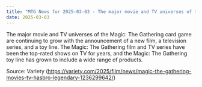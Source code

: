 ```yaml
---
title: "MTG News for 2025-03-03 - The major movie and TV universes of the Magic: The..."
date: 2025-03-03
---
```


The major movie and TV universes of the Magic: The Gathering card game are continuing to grow with the announcement of a new film, a television series, and a toy line. The Magic: The Gathering film and TV series have been the top-rated shows on TV for years, and the Magic: The Gathering toy line has grown to include a wide range of products.

Source: Variety (https://variety.com/2025/film/news/magic-the-gathering-movies-tv-hasbro-legendary-1236299642/)
